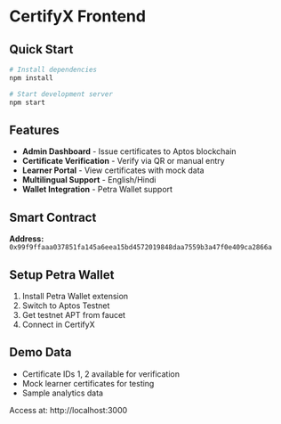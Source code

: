 # CertifyX Frontend

## Quick Start

```bash
# Install dependencies
npm install

# Start development server
npm start
```

## Features

- **Admin Dashboard** - Issue certificates to Aptos blockchain
- **Certificate Verification** - Verify via QR or manual entry
- **Learner Portal** - View certificates with mock data
- **Multilingual Support** - English/Hindi
- **Wallet Integration** - Petra Wallet support

## Smart Contract

**Address:** `0x99f9ffaaa037851fa145a6eea15bd4572019848daa7559b3a47f0e409ca2866a`

## Setup Petra Wallet

1. Install Petra Wallet extension
2. Switch to Aptos Testnet
3. Get testnet APT from faucet
4. Connect in CertifyX

## Demo Data

- Certificate IDs 1, 2 available for verification
- Mock learner certificates for testing
- Sample analytics data

Access at: http://localhost:3000